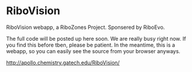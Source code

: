 RiboVision
==========

RiboVision webapp, a RiboZones Project. Sponsered by RiboEvo.

The full code will be posted up here soon. We are really busy right now. If you find this before tben, please be patient. 
In the meantime, this is a webapp, so you can easily see the source from your browser anyways. 

http://apollo.chemistry.gatech.edu/RiboVision/
